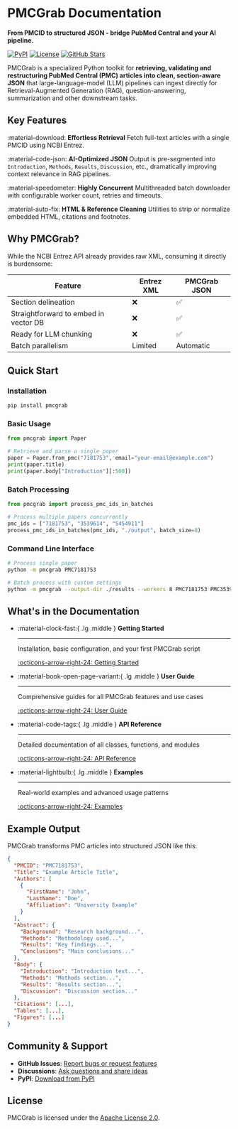 # PMCGrab Documentation

**From PMCID to structured JSON - bridge PubMed Central and your AI pipeline.**

[![PyPI](https://img.shields.io/pypi/v/PMCGrab.svg)](https://pypi.org/project/PMCGrab/)
[![License](https://img.shields.io/badge/License-Apache%202.0-blue.svg)](https://github.com/rajdeepmondaldotcom/pmcgrab/blob/main/LICENSE)
[![GitHub Stars](https://img.shields.io/github/stars/rajdeepmondaldotcom/pmcgrab?style=social)](https://github.com/rajdeepmondaldotcom/pmcgrab)

PMCGrab is a specialized Python toolkit for **retrieving, validating and restructuring PubMed Central (PMC) articles into clean, section-aware JSON** that large-language-model (LLM) pipelines can ingest directly for Retrieval-Augmented Generation (RAG), question-answering, summarization and other downstream tasks.

## Key Features

:material-download: **Effortless Retrieval**
Fetch full-text articles with a single PMCID using NCBI Entrez.

:material-code-json: **AI-Optimized JSON**
Output is pre-segmented into `Introduction`, `Methods`, `Results`, `Discussion`, etc., dramatically improving context relevance in RAG pipelines.

:material-speedometer: **Highly Concurrent**
Multithreaded batch downloader with configurable worker count, retries and timeouts.

:material-auto-fix: **HTML & Reference Cleaning**
Utilities to strip or normalize embedded HTML, citations and footnotes.

## Why PMCGrab?

While the NCBI Entrez API already provides raw XML, consuming it directly is burdensome:

| Feature                               | Entrez XML | PMCGrab JSON |
| ------------------------------------- | ---------- | ------------ |
| Section delineation                   | ❌         | ✅           |
| Straightforward to embed in vector DB | ❌         | ✅           |
| Ready for LLM chunking                | ❌         | ✅           |
| Batch parallelism                     | Limited    | Automatic    |

## Quick Start

### Installation

```bash
pip install pmcgrab
```

### Basic Usage

```python
from pmcgrab import Paper

# Retrieve and parse a single paper
paper = Paper.from_pmc("7181753", email="your-email@example.com")
print(paper.title)
print(paper.body["Introduction"][:500])
```

### Batch Processing

```python
from pmcgrab import process_pmc_ids_in_batches

# Process multiple papers concurrently
pmc_ids = ["7181753", "3539614", "5454911"]
process_pmc_ids_in_batches(pmc_ids, "./output", batch_size=8)
```

### Command Line Interface

```bash
# Process single paper
python -m pmcgrab PMC7181753

# Batch process with custom settings
python -m pmcgrab --output-dir ./results --workers 8 PMC7181753 PMC3539614
```

## What's in the Documentation

<div class="grid cards" markdown>

- :material-clock-fast:{ .lg .middle } **Getting Started**

  ***

  Installation, basic configuration, and your first PMCGrab script

  [:octicons-arrow-right-24: Getting Started](getting-started/installation.md)

- :material-book-open-page-variant:{ .lg .middle } **User Guide**

  ***

  Comprehensive guides for all PMCGrab features and use cases

  [:octicons-arrow-right-24: User Guide](user-guide/basic-usage.md)

- :material-code-tags:{ .lg .middle } **API Reference**

  ***

  Detailed documentation of all classes, functions, and modules

  [:octicons-arrow-right-24: API Reference](api/core.md)

- :material-lightbulb:{ .lg .middle } **Examples**

  ***

  Real-world examples and advanced usage patterns

  [:octicons-arrow-right-24: Examples](examples/python-examples.md)

</div>

## Example Output

PMCGrab transforms PMC articles into structured JSON like this:

```json
{
  "PMCID": "PMC7181753",
  "Title": "Example Article Title",
  "Authors": [
    {
      "FirstName": "John",
      "LastName": "Doe",
      "Affiliation": "University Example"
    }
  ],
  "Abstract": {
    "Background": "Research background...",
    "Methods": "Methodology used...",
    "Results": "Key findings...",
    "Conclusions": "Main conclusions..."
  },
  "Body": {
    "Introduction": "Introduction text...",
    "Methods": "Methods section...",
    "Results": "Results section...",
    "Discussion": "Discussion section..."
  },
  "Citations": [...],
  "Tables": [...],
  "Figures": [...]
}
```

## Community & Support

- **GitHub Issues**: [Report bugs or request features](https://github.com/rajdeepmondaldotcom/pmcgrab/issues)
- **Discussions**: [Ask questions and share ideas](https://github.com/rajdeepmondaldotcom/pmcgrab/discussions)
- **PyPI**: [Download from PyPI](https://pypi.org/project/pmcgrab/)

## License

PMCGrab is licensed under the [Apache License 2.0](about/license.md).
